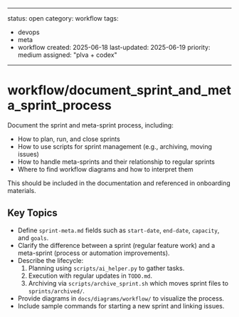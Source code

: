 ---
status: open
category: workflow
tags:
  - devops
  - meta
  - workflow
created: 2025-06-18
last-updated: 2025-06-19
priority: medium
assigned: "plva + codex"
------------------------

# workflow/document_sprint_and_meta_sprint_process

Document the sprint and meta-sprint process, including:
- How to plan, run, and close sprints
- How to use scripts for sprint management (e.g., archiving, moving issues)
- How to handle meta-sprints and their relationship to regular sprints
- Where to find workflow diagrams and how to interpret them

This should be included in the documentation and referenced in onboarding materials. 
## Key Topics

- Define `sprint-meta.md` fields such as `start-date`, `end-date`, `capacity`, and `goals`.
- Clarify the difference between a sprint (regular feature work) and a meta-sprint (process or automation improvements).
- Describe the lifecycle:
  1. Planning using `scripts/ai_helper.py` to gather tasks.
  2. Execution with regular updates in `TODO.md`.
  3. Archiving via `scripts/archive_sprint.sh` which moves sprint files to `sprints/archived/`.
- Provide diagrams in `docs/diagrams/workflow/` to visualize the process.
- Include sample commands for starting a new sprint and linking issues.
